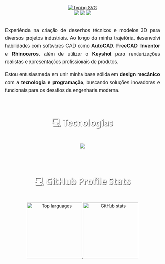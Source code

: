 <div align="center" style="text-align: center;">
  <a href="https://git.io/typing-svg">
    <img src="https://readme-typing-svg.herokuapp.com/?center=true&vCenter=true&color=ffffff&lines=Olá,%20+me+chamo+Vitória+Gabriele;Seja+muito+bem+vindo!+:)" alt="Typing SVG">
  </a>
</div>

<div align="center"> 
  <a href="" target="_blank"><img src="https://img.shields.io/badge/-Instagram-%23E4405F?style=for-the-badge&logo=instagram&logoColor=white" target="_blank"></a>
  <a href = "gabriele.vitoria2459@gmail.com"><img src="https://img.shields.io/badge/-Gmail-%23333?style=for-the-badge&logo=gmail&logoColor=white" target="_blank"></a>
  <a href="https://www.linkedin.com/in/vitoria-gabriele-s-figueiredo-860bba296" target="_blank"><img src="https://img.shields.io/badge/-LinkedIn-%230077B5?style=for-the-badge&logo=linkedin&logoColor=white" target="_blank"></a>   
</div>


<br>

<div style="max-width: 800px; margin: auto; font-family: Arial, sans-serif; line-height: 1.6; font-size: 16px; text-align: justify;">
  <p style="text-align: justify;">
    Experiência na criação de desenhos técnicos e modelos 3D para diversos projetos industriais. Ao longo da minha trajetória, desenvolvi habilidades com softwares CAD como <strong>AutoCAD</strong>, <strong>FreeCAD</strong>, <strong>Inventor</strong> e <strong>Rhinoceros</strong>, além de utilizar o <strong>Keyshot</strong> para renderizações realistas e apresentações profissionais de produtos.
  </p>
  <p style="text-align: justify;">
    Estou entusiasmada em unir minha base sólida em <strong>design mecânico</strong> com a <strong>tecnologia e programação</strong>, buscando soluções inovadoras e funcionais para os desafios da engenharia moderna.
  </p>
</div>

<br>

<h2 align="center" style="font-family:'Segoe UI', Tahoma, Geneva, Verdana, sans-serif; font-size: 28px; color:#ffffff; text-shadow: 1px 1px 2px #000000;">
  💻 Tecnologias
</h2>
<br>
<div align="center">
  <img src="https://skillicons.dev/icons?i=html,css,js,py,java,git,vscode,visualstudio&perline=8" />
</div>

<br><br>

<h2 align="center" style="font-family:'Segoe UI', Tahoma, Geneva, Verdana, sans-serif; font-size: 28px; color:#ffffff; text-shadow: 1px 1px 2px #000000;">
  💻 GitHub Profile Stats
</h2>
<br>
<div align="center"> 
  <a href="https://github.com/vitoriagsilvaf">
    <img src="https://github-readme-stats-git-masterrstaa-rickstaa.vercel.app/api/top-langs/?username=vitoriagsilvaf&layout=compact&hide_border=true&theme=dracula" alt="Top languages" height="180em">
  </a>
  <a href="https://github.com/vitoriagsilvaf">
    <img src="https://github-profile-summary-cards.vercel.app/api/cards/stats?username=vitoriagsilvaf&layout=compact&hide_border=true&theme=dracula" alt="GitHub stats" height="180em">
  </a>
</div>
